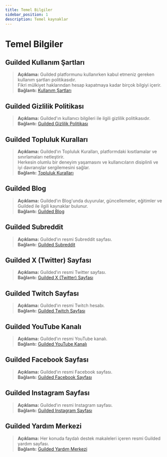 ```yaml
---
title: Temel Bilgiler
sidebar_position: 1
description: Temel kaynaklar
---
```


# Temel Bilgiler

## Guilded Kullanım Şartları

> **Açıklama:** Guilded platformunu kullanırken kabul etmeniz gereken kullanım şartları politikasıdır.   <br/>
Fikri mülkiyet haklarından hesap kapatmaya kadar birçok bilgiyi içerir.   <br/>
**Bağlantı:** [Kullanım Şartları](https://support.guilded.gg/hc/en-us/articles/360039728313-Terms-of-Use)

## Guilded Gizlilik Politikası

> **Açıklama:** Guilded'ın kullanıcı bilgileri ile ilgili gizlilik politikasıdır.  <br/>
**Bağlantı:** [Guilded Gizlilik Politikası](https://support.guilded.gg/hc/en-us/articles/360039235054-Privacy)

## Guilded Topluluk Kuralları

> **Açıklama:** Guilded’ın Topluluk Kuralları, platformdaki kısıtlamalar ve sınırlamaları netleştirir.   <br/>
Herkesin olumlu bir deneyim yaşamasını ve kullanıcıların disiplinli ve iyi davranışlar sergilemesini sağlar.   <br/>
**Bağlantı:** [Topluluk Kuralları](https://support.guilded.gg/hc/en-us/articles/360052815873-Community-Guidelines)

## Guilded Blog

> **Açıklama:** Guilded’ın Blog'unda duyurular, güncellemeler, eğitimler ve Guilded ile ilgili kaynaklar bulunur.   <br/>
**Bağlantı:** [Guilded Blog](https://www.guilded.gg/blog)

## Guilded Subreddit

> **Açıklama:** Guilded’ın resmi Subreddit sayfası.   <br/>
**Bağlantı:** [Guilded Subreddit](https://www.reddit.com/r/guilded/)

## Guilded X (Twitter) Sayfası

> **Açıklama:** Guilded’ın resmi Twitter sayfası.   <br/>
**Bağlantı:** [Guilded X (Twitter) Sayfası](https://x.com/teamguilded)

## Guilded Twitch Sayfası

> **Açıklama:** Guilded’ın resmi Twitch hesabı.   <br/>
**Bağlantı:** [Guilded Twitch Sayfası](https://www.twitch.tv/teamguilded/)

## Guilded YouTube Kanalı

> **Açıklama:** Guilded’ın resmi YouTube kanalı.   <br/>
**Bağlantı:** [Guilded YouTube Kanalı](https://www.youtube.com/Guildedgg/)

## Guilded Facebook Sayfası

> **Açıklama:** Guilded’ın resmi Facebook sayfası.   <br/>
**Bağlantı:** [Guilded Facebook Sayfası](https://www.facebook.com/Guilded.gg/)

## Guilded Instagram Sayfası

> **Açıklama:** Guilded’ın resmi Instagram sayfası.   <br/>
**Bağlantı:** [Guilded Instagram Sayfası](https://www.instagram.com/teamguilded/)

## Guilded Yardım Merkezi

> **Açıklama:** Her konuda faydalı destek makaleleri içeren resmi Guilded yardım sayfası.   <br/>
**Bağlantı:** [Guilded Yardım Merkezi](https://support.guilded.gg)
